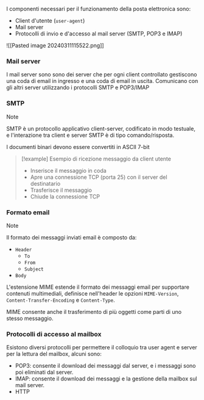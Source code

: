 I componenti necessari per il funzionamento della posta elettronica sono:
- Client d'utente (`user-agent`)
- Mail server
- Protocolli di invio e d'accesso al mail server (SMTP, POP3 e IMAP)

![[Pasted image 20240311115522.png]]

### Mail server
I mail server sono sono dei server che per ogni client controllato gestiscono una coda di email in ingresso e una coda di email in uscita. Comunicano con gli altri server utilizzando i protocolli SMTP e POP3/IMAP

### SMTP
>[!note]
>SMTP è un protocollo applicativo client-server, codificato in modo testuale, e l'interazione tra client e server SMTP è di tipo comando/risposta.
>
>I documenti binari devono essere convertiti in ASCII 7-bit

>[!example] Esempio di ricezione messaggio da client utente
>- Inserisce il messaggio in coda
>- Apre una connessione TCP (porta 25) con il server del destinatario
>- Trasferisce il messaggio
>- Chiude la connessione TCP

### Formato email
>[!note]
>Il formato dei messaggi inviati email è composto da:
>- `Header`
>	- `To`
>	- `From`
>	- `Subject`
>- `Body`
>
>  L'estensione MIME estende il formato dei messaggi email per supportare contenuti multimediali, definisce nell'header le opzioni `MIME-Version`, `Content-Transfer-Encoding` e `Content-Type`.
>  
>  MIME consente anche il trasferimento di più oggetti come parti di uno stesso messaggio.

### Protocolli di accesso al mailbox
Esistono diversi protocolli per permettere il colloquio tra user agent e server per la lettura del mailbox, alcuni sono:
- POP3: consente il download dei messaggi dal server, e i messaggi sono poi eliminati dal server.
- IMAP: consente il download dei messaggi e la gestione della mailbox sul mail server.
- HTTP


